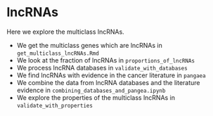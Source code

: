 # lncRNAs

Here we explore the multiclass lncRNAs. 

- We get the multiclass genes which are lncRNAs in `get_multiclass_lncRNAs.Rmd`
- We look at the fraction of lncRNAs in `proportions_of_lncRNAs`
- We process lncRNA databases in `validate_with_databases`
- We find lncRNAs with evidence in the cancer literature in `pangaea`
- We combine the data from lncRNA databases and the literature evidence in `combining_databases_and_pangea.ipynb`
- We explore the properties of the multiclass lncRNAs in `validate_with_properties`